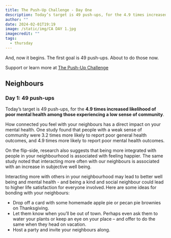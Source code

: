 ```yaml
---
title: The Push-Up Challenge - Day One
description: Today’s target is 49 push-ups, for the 4.9 times increased likelihood of poor mental health among those experiencing a low sense of community.
author: ""
date: 2024-02-01T19:19
image: /static/img/CA DAY 1.jpg
imagecredit: ""
tags:
  - thursday
---
```

And, now it begins. The first goal is 49 push-ups. About to do those now.

Support or learn more at [The Push-Up Challenge](https://www.thepushupchallenge.ca/fundraiser/peterrandazzo/the-push-up-challenge)

## Neighbours
### Day 1: 49 push-ups

Today’s target is 49 push-ups, for the **4.9 times increased likelihood of poor mental health among those experiencing a low sense of community**.  

How connected you feel with your neighbours has a direct impact on your mental health. One study found that people with a weak sense of community were 3.2 times more likely to report poor general health outcomes, and 4.9 times more likely to report poor mental health outcomes.   

On the flip-side, research also suggests that being more integrated with people in your neighbourhood is associated with feeling happier. The same study noted that interacting more often with our neighbours is associated with an increase in subjective well being.   

Interacting more with others in your neighbourhood may lead to better well being and mental health - and being a kind and social neighbour could lead to higher life satisfaction for everyone involved. Here are some ideas for bonding with your neighbours: 

- Drop off a card with some homemade apple pie or pecan pie brownies on Thanksgiving. 
- Let them know when you’ll be out of town. Perhaps even ask them to water your plants or keep an eye on your place – and offer to do the same when they head on vacation. 
- Host a party and invite your neighbours along.
